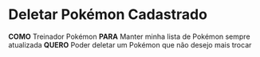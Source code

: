 # Deletar Pokémon Cadastrado


**COMO** Treinador Pokémon
**PARA** Manter minha lista de Pokémon sempre atualizada
**QUERO** Poder deletar um Pokémon que não desejo mais trocar